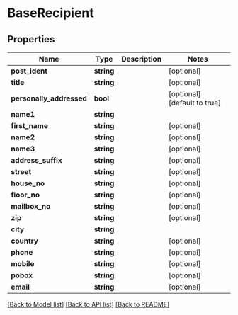 # BaseRecipient

## Properties
Name | Type | Description | Notes
------------ | ------------- | ------------- | -------------
**post_ident** | **string** |  | [optional] 
**title** | **string** |  | [optional] 
**personally_addressed** | **bool** |  | [optional] [default to true]
**name1** | **string** |  | 
**first_name** | **string** |  | [optional] 
**name2** | **string** |  | [optional] 
**name3** | **string** |  | [optional] 
**address_suffix** | **string** |  | [optional] 
**street** | **string** |  | [optional] 
**house_no** | **string** |  | [optional] 
**floor_no** | **string** |  | [optional] 
**mailbox_no** | **string** |  | [optional] 
**zip** | **string** |  | [optional] 
**city** | **string** |  | 
**country** | **string** |  | [optional] 
**phone** | **string** |  | [optional] 
**mobile** | **string** |  | [optional] 
**pobox** | **string** |  | [optional] 
**email** | **string** |  | [optional] 

[[Back to Model list]](../../README.md#documentation-for-models) [[Back to API list]](../../README.md#documentation-for-api-endpoints) [[Back to README]](../../README.md)

